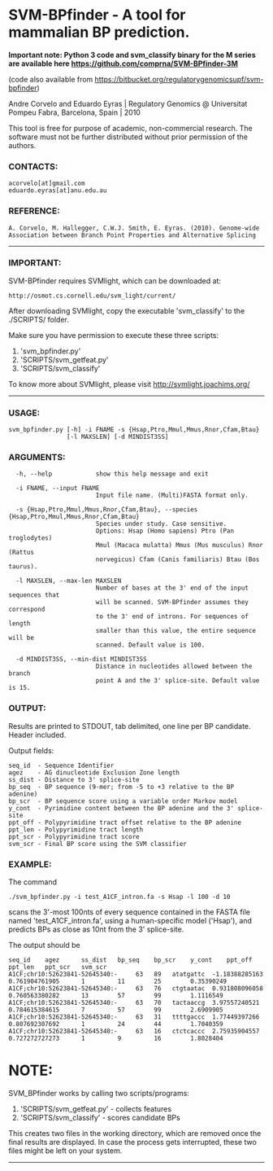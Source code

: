 # SVM-BPfinder  - A tool for mammalian BP prediction. 

**Important note: Python 3 code and svm_classify binary for the M series are available here https://github.com/comprna/SVM-BPfinder-3M**

(code also available from https://bitbucket.org/regulatorygenomicsupf/svm-bpfinder)

Andre Corvelo and Eduardo Eyras | Regulatory Genomics @ Universitat Pompeu Fabra, Barcelona, Spain | 2010 

This tool is free for purpose of academic, non-commercial research. The software must not be further distributed without prior permission of the authors.

### CONTACTS:
``` 
acorvelo[at]gmail.com
eduardo.eyras[at]anu.edu.au
```
   
### REFERENCE:
```
A. Corvelo, M. Hallegger, C.W.J. Smith, E. Eyras. (2010). Genome-wide Association between Branch Point Properties and Alternative Splicing
```
------------------------------------------


### IMPORTANT:

SVM-BPfinder requires SVMlight, which can be downloaded at:
```
http://osmot.cs.cornell.edu/svm_light/current/
```

After downloading SVMlight, copy the executable 'svm_classify' to the ./SCRIPTS/ folder.

Make sure you have permission to execute these three scripts:
1) 'svm_bpfinder.py'
2) 'SCRIPTS/svm_getfeat.py'
3) 'SCRIPTS/svm_classify'  

To know more about SVMlight, please visit http://svmlight.joachims.org/

------------------------------------------

### USAGE:
```
svm_bpfinder.py [-h] -i FNAME -s {Hsap,Ptro,Mmul,Mmus,Rnor,Cfam,Btau}
                [-l MAXSLEN] [-d MINDIST3SS]
```

### ARGUMENTS:
```
  -h, --help            show this help message and exit

  -i FNAME, --input FNAME
                        Input file name. (Multi)FASTA format only.

  -s {Hsap,Ptro,Mmul,Mmus,Rnor,Cfam,Btau}, --species {Hsap,Ptro,Mmul,Mmus,Rnor,Cfam,Btau}
                        Species under study. Case sensitive.
                        Options: Hsap (Homo sapiens) Ptro (Pan troglodytes)
                        Mmul (Macaca mulatta) Mmus (Mus musculus) Rnor (Rattus
                        norvegicus) Cfam (Canis familiaris) Btau (Bos taurus).

  -l MAXSLEN, --max-len MAXSLEN
                        Number of bases at the 3' end of the input sequences that
                        will be scanned. SVM-BPfinder assumes they correspond
                        to the 3' end of introns. For sequences of length
                        smaller than this value, the entire sequence will be
                        scanned. Default value is 100.

  -d MINDIST3SS, --min-dist MINDIST3SS
                        Distance in nucleotides allowed between the branch
                        point A and the 3' splice-site. Default value is 15.

```

### OUTPUT:

Results are printed to STDOUT, tab delimited, one line per BP candidate. Header included.

Output fields:
```
seq_id  - Sequence Identifier
agez    - AG dinucleotide Exclusion Zone length
ss_dist - Distance to 3' splice-site
bp_seq  - BP sequence (9-mer; from -5 to +3 relative to the BP adenine)
bp_scr  - BP sequence score using a variable order Markov model
y_cont  - Pyrimidine content between the BP adenine and the 3' splice-site
ppt_off - Polypyrimidine tract offset relative to the BP adenine
ppt_len - Polypyrimidine tract length
ppt_scr - Polypyrimidine tract score
svm_scr - Final BP score using the SVM classifier
```
    
### EXAMPLE:

The command

``` 
./svm_bpfinder.py -i test_A1CF_intron.fa -s Hsap -l 100 -d 10
```

scans the 3'-most 100nts of every sequence contained in the FASTA file named 'test_A1CF_intron.fa', 
using a human-specific model ('Hsap'), and predicts BPs as close as 10nt from the 3' splice-site.  

The output should be

```
seq_id    agez      ss_dist   bp_seq    bp_scr    y_cont    ppt_off   ppt_len   ppt_scr   svm_scr
A1CF;chr10:52623841-52645340:-     63   89   atatgattc  -1.18388285163      0.761904761905      1         11        25        0.35390249
A1CF;chr10:52623841-52645340:-     63   76   ctgtaatac  0.931808096058      0.760563380282      13        57        99        1.1116549
A1CF;chr10:52623841-52645340:-     63   70   tactaaccg  3.97557240521       0.784615384615      7         57        99        2.6909905
A1CF;chr10:52623841-52645340:-     63   31   ttttgaccc  1.77449397266       0.807692307692      1         24        44        1.7040359
A1CF;chr10:52623841-52645340:-     63   16   ctctcaccc  2.75935904557       0.727272727273      1         9         16        1.8028404
```
 
# NOTE:

SVM_BPfinder works by calling two scripts/programs: 
  1) 'SCRIPTS/svm_getfeat.py' - collects features 
  2) 'SCRIPTS/svm_classify'   - scores candidate BPs

This creates two files in the working directory, which are removed once the final results are displayed.
In case the process gets interrupted, these two files might be left on your system.  		 
	
------------------------------------------
